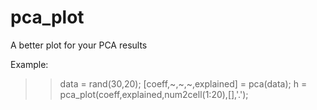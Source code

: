 # pca_plot
A better plot for your PCA results

Example:
>> data = rand(30,20);
>> [coeff,~,~,~,explained] = pca(data);
>> h = pca_plot(coeff,explained,num2cell(1:20),[],'.');
